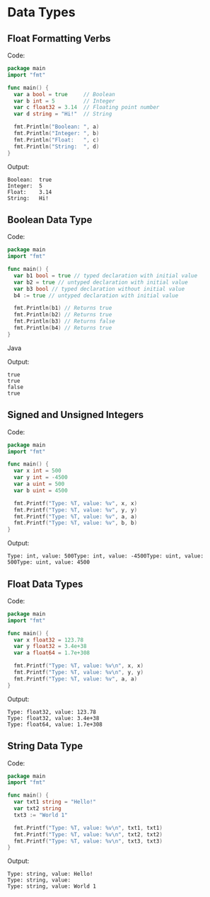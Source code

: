 # Data Types

## Float Formatting Verbs

Code:

```go
package main
import "fmt"

func main() {
  var a bool = true     // Boolean
  var b int = 5         // Integer
  var c float32 = 3.14  // Floating point number
  var d string = "Hi!"  // String

  fmt.Println("Boolean: ", a)
  fmt.Println("Integer: ", b)
  fmt.Println("Float:   ", c)
  fmt.Println("String:  ", d)
}
```

Output:

```text
Boolean:  true
Integer:  5
Float:    3.14
String:   Hi!
```

## Boolean Data Type

Code:

```go
package main
import "fmt"

func main() {
  var b1 bool = true // typed declaration with initial value
  var b2 = true // untyped declaration with initial value
  var b3 bool // typed declaration without initial value
  b4 := true // untyped declaration with initial value

  fmt.Println(b1) // Returns true
  fmt.Println(b2) // Returns true
  fmt.Println(b3) // Returns false
  fmt.Println(b4) // Returns true
}
```
Java

Output:

```text
true
true
false
true
```

## Signed and Unsigned Integers

Code:

```go
package main
import "fmt"

func main() {
  var x int = 500
  var y int = -4500
  var a uint = 500
  var b uint = 4500

  fmt.Printf("Type: %T, value: %v", x, x)
  fmt.Printf("Type: %T, value: %v", y, y)
  fmt.Printf("Type: %T, value: %v", a, a)
  fmt.Printf("Type: %T, value: %v", b, b)
}
```

Output:

```text
Type: int, value: 500Type: int, value: -4500Type: uint, value: 500Type: uint, value: 4500
```

## Float Data Types

Code:

```go
package main
import "fmt"

func main() {
  var x float32 = 123.78
  var y float32 = 3.4e+38
  var a float64 = 1.7e+308

  fmt.Printf("Type: %T, value: %v\n", x, x)
  fmt.Printf("Type: %T, value: %v\n", y, y)
  fmt.Printf("Type: %T, value: %v", a, a)
}
```

Output:

```text
Type: float32, value: 123.78
Type: float32, value: 3.4e+38
Type: float64, value: 1.7e+308
```

## String Data Type

Code:

```go
package main
import "fmt"

func main() {
  var txt1 string = "Hello!"
  var txt2 string
  txt3 := "World 1"

  fmt.Printf("Type: %T, value: %v\n", txt1, txt1)
  fmt.Printf("Type: %T, value: %v\n", txt2, txt2)
  fmt.Printf("Type: %T, value: %v\n", txt3, txt3)
}
```

Output:

```text
Type: string, value: Hello!
Type: string, value: 
Type: string, value: World 1
```
